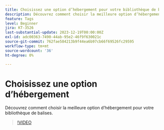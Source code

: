 ```yaml
---
title: Choisissez une option d’hébergement pour votre bibliothèque de balises.
description: Découvrez comment choisir la meilleure option d’hébergement pour votre bibliothèque de balises.
feature: Tags
level: Beginner
jira: KT-3526
last-substantial-update: 2023-12-19T00:00:00Z
exl-id: adc00363-7490-44ab-95e2-46f9f630021c
source-git-commit: 762fae584213b9f44ea6b97cb66f69526fc29595
workflow-type: tm+mt
source-wordcount: '36'
ht-degree: 0%

---
```


# Choisissez une option d’hébergement

Découvrez comment choisir la meilleure option d’hébergement pour votre bibliothèque de balises.

>[!VIDEO](https://video.tv.adobe.com/v/28728/?learn=on)
